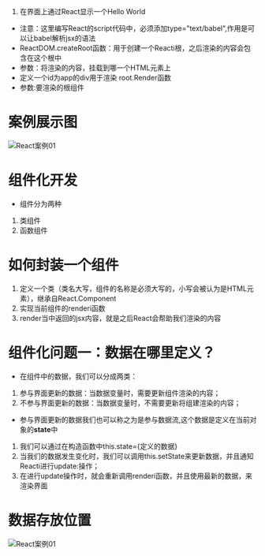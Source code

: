 1. 在界面上通过React显示一个Hello World
* 注意：这里编写React的script代码中，必须添加type="text/babel",作用是可以让babel解析jsx的语法
* ReactDOM.createRoot函数：用于创建一个Reacti根，之后渲染的内容会包含在这个根中
* 参数：将渲染的内容，挂载到哪一个HTML元素上
* 定义一个id为app的div用于渲染
root.Render函数
* 参数:要渲染的根组件

# 案例展示图
![React案例01](http://m.qpic.cn/psc?/V5161jQp0UJiQ743pKKQ25ViNk0hh083/ruAMsa53pVQWN7FLK88i5vDaMMTkVS.yYovWYSi1x8e3q0SHMWeKBoHM4ipV12s9c0e*d*EyArOrxr.Ypslz3DwiTPEmT5CO3S3*KwMrEco!/b&bo=pQU4BAAAAAADB74!&rf=viewer_4"title")

# 组件化开发
* 组件分为两种
1. 类组件
2. 函数组件

# 如何封装一个组件
1. 定义一个类（类名大写，组件的名称是必须大写的，小写会被认为是HTML元素），继承自React.Component
2. 实现当前组件的renderi函数
3. render当中返回的jsx内容，就是之后React会帮助我们渲染的内容


# 组件化问题一：数据在哪里定义？
* 在组件中的数据，我们可以分成两类：
1. 参与界面更新的数据：当数据变量时，需要更新组件渲染的内容；
2. 不参与界面更新的数据：当数据变量时，不需要更新将组建渲染的内容；

* 参与界面更新的数据我们也可以称之为是参与数据流,这个数据是定义在当前对象的<b>state</b>中
1. 我们可以通过在构造函数中this.state={定义的数据}
2. 当我们的数据发生变化时，我们可以调用this.setState来更新数据，并且通知Reacti进行update:操作；
3. 在进行update操作时，就会重新调用renderi函数，并且使用最新的数据，来渲染界面

# 数据存放位置
![React案例01](http://m.qpic.cn/psc?/V5161jQp0UJiQ743pKKQ25ViNk0hh083/ruAMsa53pVQWN7FLK88i5v7mIW*hDoYwbvHkCIQT3qwjCs2tMqDTfQYVruqtr*KsSU.KmORe2vwKQpYncExk7eeg8RNxb.2VU**oXLxoeBQ!/b&bo=DQTSAQAAAAADB*g!&rf=viewer_4)

